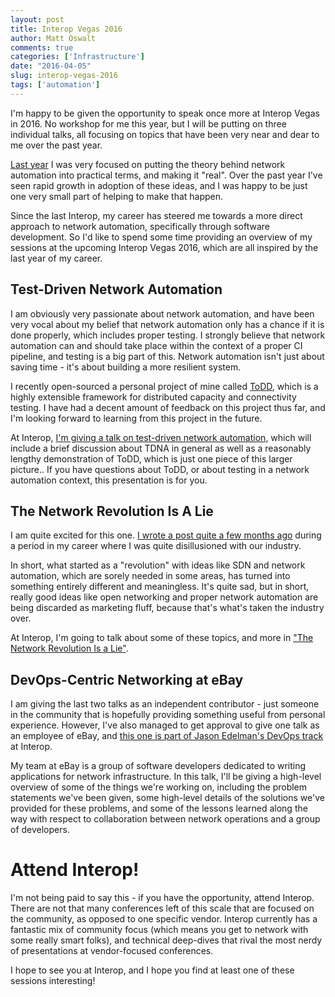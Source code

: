 ```yaml
---
layout: post
title: Interop Vegas 2016
author: Matt Oswalt
comments: true
categories: ['Infrastructure']
date: "2016-04-05"
slug: interop-vegas-2016
tags: ['automation']
---
```



I'm happy to be given the opportunity to speak once more at Interop Vegas in 2016. No workshop for me this year, but I will be putting on three individual talks, all focusing on topics that have been very near and dear to me over the past year.

[Last year](https://oswalt.dev/2015/01/network-automation-interop-vegas-2015/) I was very focused on putting the theory behind network automation into practical terms, and making it "real". Over the past year I've seen rapid growth in adoption of these ideas, and I was happy to be just one very small part of helping to make that happen.

Since the last Interop, my career has steered me towards a more direct approach to network automation, specifically through software development. So I'd like to spend some time providing an overview of my sessions at the upcoming Interop Vegas 2016, which are all inspired by the last year of my career.

## Test-Driven Network Automation

I am obviously very passionate about network automation, and have been very vocal about my belief that network automation only has a chance if it is done properly, which includes proper testing. I strongly believe that network automation can and should take place within the context of a proper CI pipeline, and testing is a big part of this. Network automation isn't just about saving time - it's about building a more resilient system.

I recently open-sourced a personal project of mine called [ToDD](https://github.com/toddproject/todd), which is a highly extensible framework for distributed capacity and connectivity testing. I have had a decent amount of feedback on this project thus far, and I'm looking forward to learning from this project in the future.
    
At Interop, [I'm giving a talk on test-driven network automation](http://info.interop.com/lasvegas/scheduler/session/test-driven-network-automation), which will include a brief discussion about TDNA in general as well as a reasonably lengthy demonstration of ToDD, which is just one piece of this larger picture.. If you have questions about ToDD, or about testing in a network automation context, this presentation is for you.

## The Network Revolution Is A Lie

I am quite excited for this one. [I wrote a post quite a few months ago](https://oswalt.dev/2015/07/big-flowering-thing/) during a period in my career where I was quite disillusioned with our industry.

In short, what started as a "revolution" with ideas like SDN and network automation, which are sorely needed in some areas, has turned into something entirely different and meaningless. It's quite sad, but in short, really good ideas like open networking and proper network automation are being discarded as marketing fluff, because that's what's taken the industry over.

At Interop, I'm going to talk about some of these topics, and more in ["The Network Revolution Is a Lie"](http://info.interop.com/lasvegas/scheduler/session/the-network-revolution-is-a-lie).

## DevOps-Centric Networking at eBay

I am giving the last two talks as an independent contributor - just someone in the community that is hopefully providing something useful from personal experience. However, I've also managed to get approval to give one talk as an employee of eBay, and [this one is part of Jason Edelman's DevOps track](http://info.interop.com/lasvegas/scheduler/session/devops-for-networking-summit) at Interop.

My team at eBay is a group of software developers dedicated to writing applications for network infrastructure. In this talk, I'll be giving a high-level overview of some of the things we're working on, including the problem statements we've been given, some high-level details of the solutions we've provided for these problems, and some of the lessons learned along the way with respect to collaboration between network operations and a group of developers.

# Attend Interop!

I'm not being paid to say this - if you have the opportunity, attend Interop. There are not that many conferences left of this scale that are focused on the community, as opposed to one specific vendor. Interop currently has a fantastic mix of community focus (which means you get to network with some really smart folks), and technical deep-dives that rival the most nerdy of presentations at vendor-focused conferences.

I hope to see you at Interop, and I hope you find at least one of these sessions interesting!